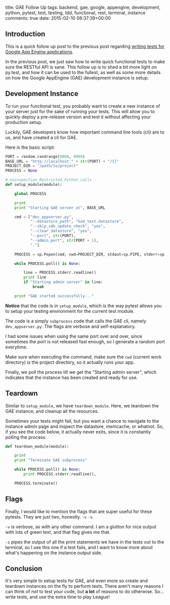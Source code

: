 title: GAE Follow Up
tags: backend, gae, google, appengine, development, python, pytest, test, testing, tdd, functional, rest, terminal, instance
comments: true
date: 2015-02-10 08:37:39+00:00

## Introduction

This is a quick follow up post to the previous post regarding [writing tests for Google App Engine applications]({filename}2015-02-08-testing-gae.md).

In the previous post, we just saw how to write quick functional tests to make sure the RESTful API is sane. This follow up is to shed a bit more light on py.test, and how it can be used to the fullest, as well as some more details on how the Google AppEngine (GAE) development instance is setup.

## Development Instance

To run your functional test, you probably want to create a new instance of your server just for the sake of running your tests. This will allow you to quickly deploy a pre-release version and test it without affecting your production setup.

Luckily, GAE developers know how important command line tools (cli) are to us, and have created a cli for GAE.

Here is the basic script:

```python
PORT = random.randrange(9000, 9999)
BASE_URL = "http://localhost:" + str(PORT) + "/{}"
PROJECT_DIR = "/path/to/project"
PROCESS = None

# noinspection Restricted_Python_calls
def setup_module(module):

    global PROCESS

    print
    print "Starting GAE server at", BASE_URL

    cmd = ["dev_appserver.py",
           "--datastore_path", "kod_test.datastore",
           "--skip_sdk_update_check", "yes",
           "--clear_datastore", "yes",
           "--port", str(PORT),
           "--admin_port", str(PORT + 1),
           "."]

    PROCESS = sp.Popen(cmd, cwd=PROJECT_DIR, stdout=sp.PIPE, stderr=sp.PIPE)

    while PROCESS.poll() is None:

        line = PROCESS.stderr.readline()
        print line
        if "Starting admin server" in line:
            break

    print "GAE started successfully..."
```

**Notice** that the code is in `setup_module`, which is the way pytest allows you to setup your testing environment for the current test module.

The code is a simply `subprocess` code that calls the GAE cli, namely `dev_appserver.py`. The flags are verbose and self-explanatory.

I had some issues when using the same port over and over, since sometimes the port is not released fast enough, so I generate a random port everytime.

Make sure when executing the command, make sure the `cwd` (current work directory) is the project directory, so it actually runs your app.

Finally, we poll the process till we get the "Starting admin server", which indicates that the instance has been created and ready for use.

## Teardown

Similar to `setup_module`, we have `teardown_module`. Here, we teardown the GAE instance, and cleanup all the resources.

Sometimes your tests might fail, but you want a chance to navigate to the instance admin page and inspect the datastore, memcache, or whatnot. So, if you see the code below, it actually never exits, since it is constantly polling the process.

```python
def teardown_module(module):

    print
    print "Terminate GAE subprocess"

    while PROCESS.poll() is None:
        print PROCESS.stderr.readline(),

    PROCESS.terminate()
```

## Flags

Finally, I would like to mention the flags that are super useful for these pytests. They are just two, honestly. `-v` `-s`.

`-v` is verbose, as with any other command. I am a glutton for nice output with lots of green text, and that flag gives me that.

`-s` pipes the output of all the print statements we have in the tests out to the terminal, so I use this one if a test fails, and I want to know more about what's happening on the instance output side.

## Conclusion

It's very simple to setup tests for GAE, and even more so create and teardown instances on the fly to perform tests. There aren't many reasons I can think of *not* to test your code, but **a lot** of reasons to do otherwise. So... write tests, and use the extra time to play League!
